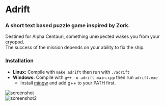 # Adrift

### A short text based puzzle game inspired by Zork.
Destined for Alpha Centauri, something unexpected wakes you from your cryopod.  
The success of the mission depends on your ability to fix the ship.

### Installation
* **Linux:** Compile with `make adrift` then run with `./adrift`  
* **Windows:** Compile with `g++ -o adrift main.cpp` then run `adrift.exe`  
    * Install [mingw](http://www.mingw.org/) and add g++ to your PATH first.

![screenshot](https://github.com/mitchfen/Adrift/blob/master/welcome.png)  
![screenshot2](https://github.com/mitchfen/adrift/blob/master/actions.png)
